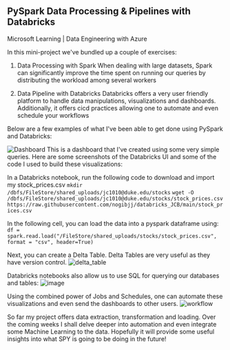 ## PySpark Data Processing & Pipelines with Databricks

Microsoft Learning | Data Engineering with Azure

In this mini-project we've bundled up a couple of exercises:

1) Data Processing with Spark
When dealing with large datasets, Spark can significantly improve the time spent on running our queries by distributing the workload among several workers

2) Data Pipeline with Databricks
Databricks offers a very user friendly platform to handle data manipulations, visualizations and dashboards. Additionally, it offers cicd practices allowing one to automate and even schedule your workflows

Below are a few examples of what I've been able to get done using PySpark and Databricks:

![Dashboard](https://github.com/nogibjj/databricks_JCB/assets/33461065/b4da3e4a-f003-437f-9dc5-d907f7f2dc39)
This is a dashboard that I've created using some very simple queries. Here are some screenshots of the Databricks UI and some of the code I used to build these visualizations:

In a Databricks notebook, run the following code to download and import my stock_prices.csv
`mkdir /dbfs/FileStore/shared_uploads/jc1010@duke.edu/stocks`
`wget -O /dbfs/FileStore/shared_uploads/jc1010@duke.edu/stocks/stock_prices.csv https://raw.githubusercontent.com/nogibjj/databricks_JCB/main/stock_prices.csv`

In the following cell, you can load the data into a pyspark dataframe using:
`df = spark.read.load("/FileStore/shared_uploads/stocks/stock_prices.csv", format = "csv", header=True)`

Next, you can create a Delta Table. Delta Tables are very useful as they have version control. 
![delta_table](https://github.com/nogibjj/databricks_JCB/assets/33461065/ab50d5d5-9823-4e83-81df-de175b021ccd)

Databricks notebooks also allow us to use SQL for querying our databases and tables:
![image](https://github.com/nogibjj/databricks_JCB/assets/33461065/1c925f45-2f25-44e4-a7f8-44f9ac92b737)

Using the combined power of Jobs and Schedules, one can automate these visualizations and even send the dashboards to other users. 
![workflow](https://github.com/nogibjj/databricks_JCB/assets/33461065/9a540d3e-c662-4ba9-bac1-a0a39f63f7d5)

So far my project offers data extraction, transformation and loading. Over the coming weeks I shall delve deeper into automation and even integrate some Machine Learning to the data. Hopefully it will provide some useful insights into what SPY is going to be doing in the future!
